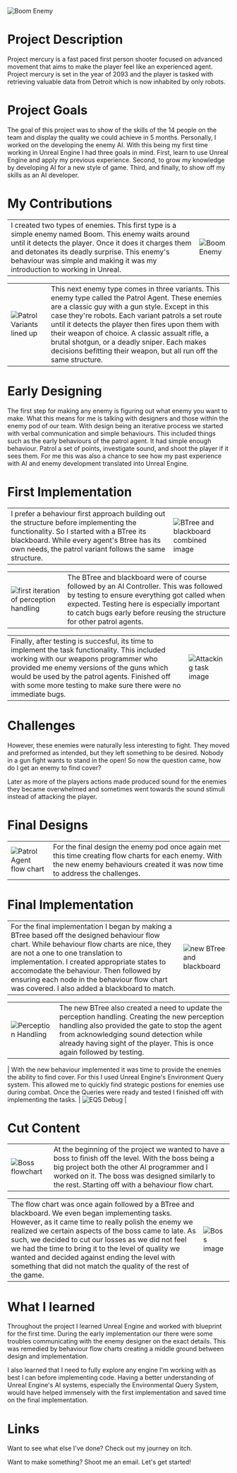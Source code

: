 
 ![Boom Enemy](BoomBTree.png)

# Project Description

Project mercury is a fast paced first person shooter focused on advanced movement
that aims to make the player feel like an experienced agent. Project mercury is set in the year of 2093 and the player is tasked with retrieving valuable data from Detroit which is now inhabited by only robots.

# Project Goals

The goal of this project was to show of the skills of the 14 people on the team and display the quality we could achieve in 5 months. Personally, I worked on the developing the enemy AI. With this being my first time working in Unreal Engine I had three goals in mind. First, learn to use Unreal Engine and apply my previous experience. Second, to grow my knowledge by developing AI for a new style of game.  Third, and finally, to show off my skills as an AI developer.

# My Contributions

|     |  |
| --------- | ----------- |
| I created two types of enemies. This first type is a simple enemy named Boom. This enemy waits around until it detects the player. Once it does it charges them and detonates its deadly surprise. This enemy's behaviour was simple and making it was my introduction to working in Unreal.  | ![Boom Enemy](BoomBTree.png)     |

|     |  |
| --------- | ----------- |
| ![Patrol Variants lined up](BoomBTree.png)    |  This next enemy type comes in three variants. This enemy type called the Patrol Agent. These enemies  are a classic guy with a gun style. Except in this case they're robots. Each variant patrols a set route until it detects the player then fires upon them with their weapon of choice. A classic assualt rifle, a brutal shotgun, or a deadly sniper. Each makes decisions befitting their weapon, but all run off the same structure. |


# Early Designing

The first step for making any enemy is figuring out what enemy you want to make. What this means for me is talking with designers and those within the enemy pod of our team. With design being an iterative process we started with verbal communication and simple behaviours. This included things such as the early behaviours of the patrol agent. It had simple enough behaviour. Patrol a set of points, investigate sound, and shoot the player if it sees them. For me this was also a chance to see how my past experience with AI and enemy development translated into Unreal Engine.

# First Implementation


|     |  |
| -------- | ----------- |
| I prefer a behaviour first approach building out the structure before implementing the functionality. So I started with a BTree its blackboard. While every agent's Btree has its own needs, the patrol variant follows the same structure.| ![BTree and blackboard combined image](BoomBTree.png)     |

|     |  |
| --------- | ----------- |
| ![first iteration of perception handling](BoomBTree.png)    |  The BTree and blackboard were of course followed by an AI Controller. This was followed by testing to ensure everything got called when expected. Testing here is especially important to catch bugs early before reusing the structure for other patrol agents.|

|     |  |
| -------- | ----------- |
| Finally, after testing is succesful, its time to implement the task functionality. This included working with our weapons programmer who provided me enemy versions of the guns which would be used by the patrol agents. Finished off with some more testing to make sure there were no immediate bugs. | ![ Attacking task image](BoomBTree.png)     |





# Challenges

However, these enemies were naturally less interesting to fight. They moved and preformed as intended, but they left something to be desired. Nobody in a gun fight wants to stand in the open! So now the question came, how do I get an enemy to find cover?

Later as more of the players actions made produced sound for the enemies they became overwhelmed and sometimes went towards the sound stimuli instead of attacking the player.

# Final Designs

|     |  |
| -------- | ----------- |
| ![Patrol Agent flow chart](BoomBTree.png)    | For the final design the enemy pod once again met this time creating flow charts for each enemy. With the new enemy behaviours created it was now time to address the challenges. |

# Final Implementation

|     |  |
| -------- | ----------- |
| For the final implementation I began by making a BTree based off the designed behaviour flow chart. While behaviour flow charts are nice, they are not a one to one translation to implementation. I created appropriate states to accomodate the behaviour. Then followed by ensuring each node in the behaviour flow chart was covered. I also added a blackboard to match. | ![new BTree and blackboard](BoomBTree.png)     |


|     |  |
| -------- | ----------- |
| ![Perception Handling](BoomBTree.png)    | The new BTree also created a need to update the perception handling. Creating the new perception handling also provided the gate to stop the agent from acknowledging sound detection while already having sight of the player. This is once again followed by testing.|

| With the new behaviour implemented it was time to provide the enemies the ability to find cover. For this I used Unreal Engine's Environment Query system. This allowed me to quickly find strategic postions for enemies use during combat. Once the Queries were ready and tested I finished off with implementing the tasks. | ![EQS Debug](BoomBTree.png)     |

# Cut Content

|     |  |
| -------- | ----------- |
| ![Boss flowchart](BoomBTree.png)    | At the beginning of the project we wanted to have a boss to finish off the level. With the boss being a big project both the other AI programmer and I worked on it. The boss was designed similarly to the rest. Starting off with a behaviour flow chart.|

|     |  |
| -------- | ----------- |
| The flow chart was once again followed by a BTree and blackboard. We even began implementing tasks. However, as it came time to really polish the enemy we realized we certain aspects of the boss came to late. As such, we decided to cut our losses as we did not feel we had the time to bring it to the level of quality we wanted and decided against ending the level with something that did not match the quality of the rest of the game.| ![Boss image](BoomBTree.png)     |

# What I learned

Throughout the project I learned Unreal Engine and worked with blueprint for the first time. During the early implementation our there were some troubles communicating with the enemy designer on the exact details. This was remedied by behaviour flow charts creating a middle ground between design and implementation.

I also learned that I need to fully explore any engine I'm working with as best I can before implementing code. Having a better understanding of Unreal Engine's AI systems, especially the Environmental Query System, would have helped immensely with the first implementation and saved time on the final implementation.

# Links

Want to see what else I've done? Check out my journey on itch.

Want to make something? Shoot me an email. Let's get started!